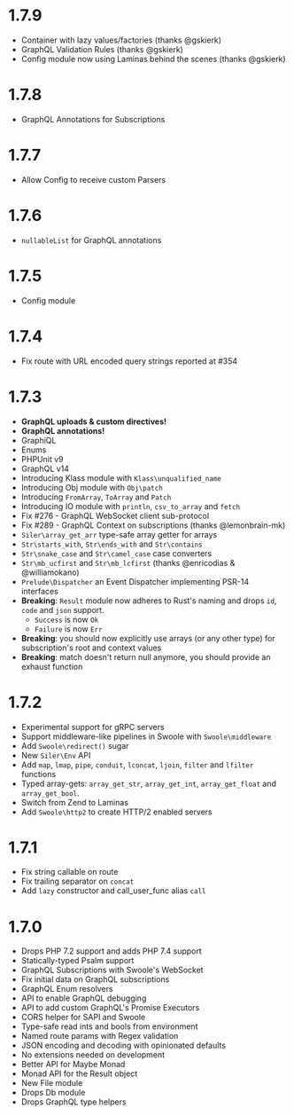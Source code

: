 # 1.7.9
- Container with lazy values/factories (thanks @gskierk)
- GraphQL Validation Rules (thanks @gskierk)
- Config module now using Laminas behind the scenes (thanks @gskierk)

# 1.7.8
- GraphQL Annotations for Subscriptions

# 1.7.7
- Allow Config to receive custom Parsers

# 1.7.6
- `nullableList` for GraphQL annotations

# 1.7.5
- Config module

# 1.7.4
- Fix route with URL encoded query strings reported at #354

# 1.7.3
- **GraphQL uploads & custom directives!**
- **GraphQL annotations!**
- GraphiQL
- Enums
- PHPUnit v9
- GraphQL v14
- Introducing Klass module with `Klass\unqualified_name`
- Introducing Obj module with `Obj\patch`
- Introducing `FromArray`, `ToArray` and `Patch`
- Introducing IO module with `println`, `csv_to_array` and `fetch`
- Fix #276 - GraphQL WebSocket client sub-protocol
- Fix #289 - GraphQL Context on subscriptions (thanks @lemonbrain-mk)
- `Siler\array_get_arr` type-safe array getter for arrays
- `Str\starts_with`, `Str\ends_with` and `Str\contains`
- `Str\snake_case` and `Str\camel_case` case converters
- `Str\mb_ucfirst` and `Str\mb_lcfirst` (thanks @enricodias & @williamokano)
- `Prelude\Dispatcher` an Event Dispatcher implementing PSR-14 interfaces
- **Breaking**: `Result` module now adheres to Rust's naming and drops `id`, `code` and `json` support.
  - `Success` is now `Ok`
  - `Failure` is now `Err`
- **Breaking**: you should now explicitly use arrays (or any other type) for subscription's root and context values
- **Breaking**: match doesn't return null anymore, you should provide an exhaust function

# 1.7.2
- Experimental support for gRPC servers
- Support middleware-like pipelines in Swoole with `Swoole\middleware`
- Add `Swoole\redirect()` sugar
- New `Siler\Env` API
- Add `map`, `lmap`, `pipe`, `conduit`, `lconcat`, `ljoin`, `filter` and `lfilter` functions
- Typed array-gets: `array_get_str`, `array_get_int`, `array_get_float` and `array_get_bool`.
- Switch from Zend to Laminas
- Add `Swoole\http2` to create HTTP/2 enabled servers

# 1.7.1
- Fix string callable on route
- Fix trailing separator on `concat`
- Add `lazy` constructor and call_user_func alias `call`

# 1.7.0
- Drops PHP 7.2 support and adds PHP 7.4 support
- Statically-typed Psalm support
- GraphQL Subscriptions with Swoole's WebSocket
- Fix initial data on GraphQL subscriptions
- GraphQL Enum resolvers
- API to enable GraphQL debugging
- API to add custom GraphQL's Promise Executors
- CORS helper for SAPI and Swoole
- Type-safe read ints and bools from environment
- Named route params with Regex validation
- JSON encoding and decoding with opinionated defaults
- No extensions needed on development
- Better API for Maybe Monad
- Monad API for the Result object
- New File module
- Drops Db module
- Drops GraphQL type helpers

